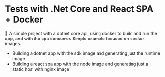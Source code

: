 # Tests with .Net Core and React SPA + Docker
🐳 A simple project with a dotnet core api, using docker to build and run the app, and with the spa consumer. Simple example focused on docker images.

- Building a dotnet app with the sdk image and generating just the runtime image
- Building a react spa app with the node image and generating just a static host with nginx image
